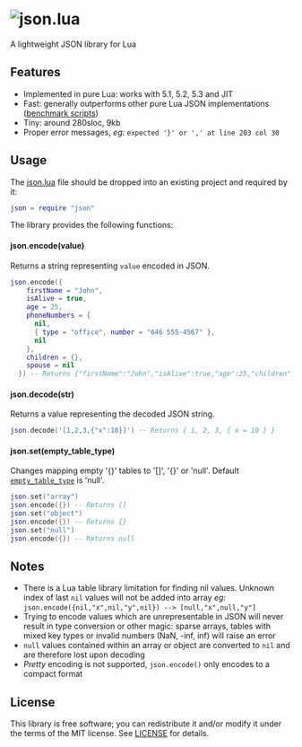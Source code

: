 # ![json.lua](https://cloud.githubusercontent.com/assets/3920290/9281532/99e5e0cc-42bd-11e5-8fce-eaff2f7fc681.png)
A lightweight JSON library for Lua

## Features
* Implemented in pure Lua: works with 5.1, 5.2, 5.3 and JIT
* Fast: generally outperforms other pure Lua JSON implementations
  ([benchmark scripts](bench/))
* Tiny: around 280sloc, 9kb
* Proper error messages, *eg:* `expected '}' or ',' at line 203 col 30`

## Usage
The [json.lua](json.lua) file should be dropped into an existing project
and required by it:
```lua
json = require "json"
```
The library provides the following functions:

#### json.encode(value)
Returns a string representing `value` encoded in JSON.
```lua
json.encode({
    firstName = "John",
    isAlive = true,
    age = 25,
    phoneNumbers = {
      nil,
      { type = "office", number = "646 555-4567" },
      nil
    },
    children = {},
    spouse = nil
  }) -- Returns {"firstName":"John","isAlive":true,"age":25,"children":null,"phoneNumbers":[null,{"number":"646 555-4567","type":"office"}]}
```

#### json.decode(str)
Returns a value representing the decoded JSON string.
```lua
json.decode('[1,2,3,{"x":10}]') -- Returns { 1, 2, 3, { x = 10 } }
```

#### json.set(empty_table_type)
Changes mapping empty '{}' tables to '[]', '{}' or 'null'.
Default [`empty_table_type`](json.lua#L43) is 'null'.
```lua
json.set("array")
json.encode({}) -- Returns []
json.set("object")
json.encode({}) -- Returns {}
json.set("null")
json.encode({}) -- Returns null
```

## Notes
* There is a Lua table library limitation for finding nil values.
  Unknown index of last `nil` values will not be added into array
  *eg:* `json.encode({nil,"x",nil,"y",nil}) --> [null,"x",null,"y"]`
* Trying to encode values which are unrepresentable in JSON will never result
  in type conversion or other magic: sparse arrays, tables with mixed key types
  or invalid numbers (NaN, -inf, inf) will raise an error
* `null` values contained within an array or object are converted to `nil` and
  are therefore lost upon decoding
* *Pretty* encoding is not supported, `json.encode()` only encodes to a compact
  format


## License
This library is free software; you can redistribute it and/or modify it under
the terms of the MIT license. See [LICENSE](LICENSE) for details.